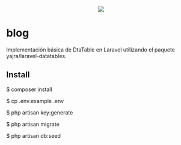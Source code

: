 <p align="center"><img src="https://laravel.com/assets/img/components/logo-laravel.svg"></p>

# blog

Implementación básica de DtaTable en Laravel utilizando el paquete yajra/laravel-datatables.

## Install

<p align="center">

$ composer install

</p>

<p align="center">

$  cp .env.example .env

</p>

<p align="center">

$ php artisan key:generate

</p>

<p align="center">

$ php artisan migrate

</p>

<p align="center">

$ php artisan db:seed

</p>
